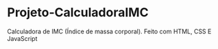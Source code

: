﻿# Projeto-CalculadoraIMC
Calculadora de IMC (Índice de massa corporal). Feito com HTML, CSS E JavaScript

